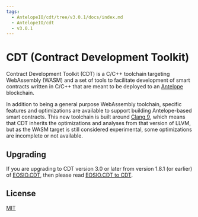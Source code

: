 ```yaml
---
tags:
  - AntelopeIO/cdt/tree/v3.0.1/docs/index.md
  - AntelopeIO/cdt
  - v3.0.1
---
```

# CDT (Contract Development Toolkit)

Contract Development Toolkit (CDT) is a C/C++ toolchain targeting WebAssembly (WASM) and a set of tools to facilitate development of smart contracts written in C/C++ that are meant to be deployed to an [Antelope](https://github.com/AntelopeIO/) blockchain.

In addition to being a general purpose WebAssembly toolchain, specific features and optimizations are available to support building Antelope-based smart contracts. This new toolchain is built around [Clang 9](https://github.com/AntelopeIO/cdt-llvm), which means that CDT inherits the optimizations and analyses from that version of LLVM, but as the WASM target is still considered experimental, some optimizations are incomplete or not available.

## Upgrading

If you are upgrading to CDT version 3.0 or later from version 1.8.1 (or earlier) of [EOSIO.CDT](https://github.com/EOSIO/eosio.cdt), then please read [EOSIO.CDT to CDT](./04_upgrading/eosio.cdt-to-cdt.md).

## License

[MIT](../LICENSE)
